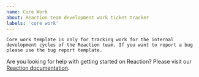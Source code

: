 ```yaml
---
name: Core Work
about: Reaction team development work ticket tracker
labels: 'core work'
---
```


```
Core work template is only for tracking work for the internal development cycles of the Reaction team. If you want to report a bug please use the bug report template. 
```

Are you looking for help with getting started on Reaction? Please visit our [Reaction documentation](https://docs.reactioncommerce.com/reaction-docs/trunk/getting-started-developing-with-reaction).


